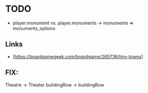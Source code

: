 
# TODO
 - player.monument vs. player.monuments -> monuments => monuments_options
## Links
- [https://boardgamegeek.com/boardgame/265736/tiny-towns]

## FIX:
 Theatre -> Theater 
 bulidingRow -> buildingRow